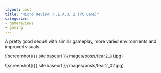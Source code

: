 ```yaml
---
layout: post
title: "Micro Review: F.E.A.R. 2 (PC Game)"
categories:
- gamereviews
- gaming
---
```



A pretty good sequel with similar gameplay, more varied environments and improved visuals.


![screenshot]({{ site.baseurl }}/images/posts/fear2_01.jpg)

![screenshot]({{ site.baseurl }}/images/posts/fear2_02.jpg)

